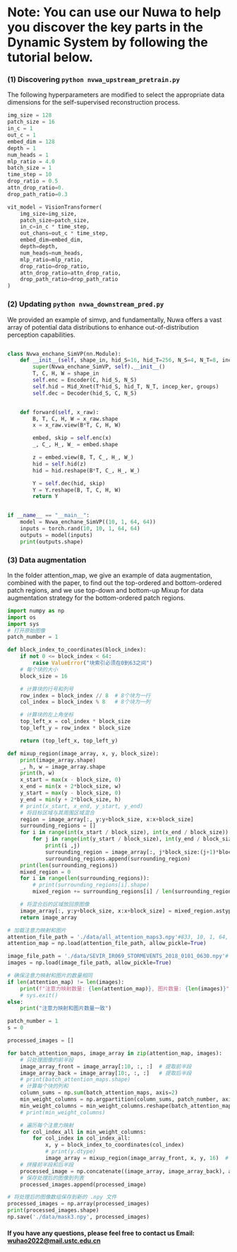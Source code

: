 # Note: You can use our Nuwa to help you discover the key parts in the Dynamic System by following the tutorial below.

### (1) Discovering ``` python nvwa_upstream_pretrain.py ```
The following hyperparameters are modified to select the appropriate data dimensions for the self-supervised reconstruction process.
```python
img_size = 128
patch_size = 16
in_c = 1
out_c = 1
embed_dim = 128
depth = 1
num_heads = 1
mlp_ratio = 4.0
batch_size = 1
time_step = 10
drop_ratio = 0.5
attn_drop_ratio=0.
drop_path_ratio=0.3

vit_model = VisionTransformer(
    img_size=img_size,
    patch_size=patch_size,
    in_c=in_c * time_step,
    out_chans=out_c * time_step,
    embed_dim=embed_dim,
    depth=depth,
    num_heads=num_heads,
    mlp_ratio=mlp_ratio,
    drop_ratio=drop_ratio,
    attn_drop_ratio=attn_drop_ratio,
    drop_path_ratio=drop_path_ratio
)
```

### (2) Updating ``` python nvwa_downstream_pred.py ```
We provided an example of simvp, and fundamentally, Nuwa offers a vast array of potential data distributions to enhance out-of-distribution perception capabilities.
```python

class Nvwa_enchane_SimVP(nn.Module):
    def __init__(self, shape_in, hid_S=16, hid_T=256, N_S=4, N_T=8, incep_ker=[3,5,7,11], groups=8):
        super(Nvwa_enchane_SimVP, self).__init__()
        T, C, H, W = shape_in
        self.enc = Encoder(C, hid_S, N_S)
        self.hid = Mid_Xnet(T*hid_S, hid_T, N_T, incep_ker, groups)
        self.dec = Decoder(hid_S, C, N_S)


    def forward(self, x_raw):
        B, T, C, H, W = x_raw.shape
        x = x_raw.view(B*T, C, H, W)

        embed, skip = self.enc(x)
        _, C_, H_, W_ = embed.shape

        z = embed.view(B, T, C_, H_, W_)
        hid = self.hid(z)
        hid = hid.reshape(B*T, C_, H_, W_)

        Y = self.dec(hid, skip)
        Y = Y.reshape(B, T, C, H, W)
        return Y


if __name__ == "__main__":
    model = Nvwa_enchane_SimVP((10, 1, 64, 64))
    inputs = torch.rand(10, 10, 1, 64, 64)
    outputs = model(inputs)
    print(outputs.shape)


```

### (3) Data augmentation 

In the folder attention_map, we give an example of data augmentation, combined with the paper, to find out the top-ordered and bottom-ordered patch regions, and we use top-down and bottom-up Mixup for data augmentation strategy for the bottom-ordered patch regions.

```python
import numpy as np
import os
import sys
# 打开原始图像
patch_number = 1

def block_index_to_coordinates(block_index):
    if not 0 <= block_index < 64:
        raise ValueError("块索引必须在0到63之间")
    # 每个块的大小
    block_size = 16

    # 计算块的行号和列号
    row_index = block_index // 8  # 8个块为一行
    col_index = block_index % 8   # 8个块为一列

    # 计算块的左上角坐标
    top_left_x = col_index * block_size
    top_left_y = row_index * block_size

    return (top_left_x, top_left_y)

def mixup_region(image_array, x, y, block_size):
    print(image_array.shape)
    _, h, w = image_array.shape
    print(h, w)
    x_start = max(x - block_size, 0)
    x_end = min(x + 2*block_size, w)
    y_start = max(y - block_size, 0)
    y_end = min(y + 2*block_size, h)
    # print(x_start, x_end, y_start, y_end)
    # 将目标区域与其周围区域混合
    region = image_array[:, y:y+block_size, x:x+block_size]
    surrounding_regions = []
    for i in range(int(x_start / block_size), int(x_end / block_size)):
        for j in range(int(y_start / block_size), int(y_end / block_size)):
            print(i ,j)
            surrounding_region = image_array[:, j*block_size:(j+1)*block_size, i*block_size:(i+1)*block_size]
            surrounding_regions.append(surrounding_region)
    print(len(surrounding_regions))
    mixed_region = 0
    for i in range(len(surrounding_regions)):
        # print(surrounding_regions[i].shape)
        mixed_region += surrounding_regions[i] / len(surrounding_regions)

    # 将混合后的区域放回原图像
    image_array[:, y:y+block_size, x:x+block_size] = mixed_region.astype(np.uint8)
    return image_array

# 加载注意力映射和图片
attention_file_path = './data/all_attention_maps3.npy'#833, 10, 1, 64, 64
attention_map = np.load(attention_file_path, allow_pickle=True)

image_file_path = './data/SEVIR_IR069_STORMEVENTS_2018_0101_0630.npy'# 833, 20, 128, 128
images = np.load(image_file_path, allow_pickle=True)

# 确保注意力映射和图片的数量相同
if len(attention_map) != len(images):
    print(f"注意力映射数量: {len(attention_map)}, 图片数量: {len(images)}")
    # sys.exit()
else:
    print("注意力映射和图片数量一致")

patch_number = 1
s = 0

processed_images = []

for batch_attention_maps, image_array in zip(attention_map, images):
    # 只处理图像的前半段
    image_array_front = image_array[:10, :, :]  # 提取前半段
    image_array_back = image_array[10:, :, :]   # 提取后半段
    # print(batch_attention_maps.shape)
    # 计算每个块的列和
    column_sums = np.sum(batch_attention_maps, axis=2)
    min_weight_columns = np.argpartition(column_sums, patch_number, axis=2)[:, :, :patch_number]
    min_weight_columns = min_weight_columns.reshape(batch_attention_maps.shape[0], -1)
    # print(min_weight_columns)

    # 遍历每个注意力映射
    for col_index_all in min_weight_columns:
        for col_index in col_index_all:
            x, y = block_index_to_coordinates(col_index)
            # print(y.dtype)
            image_array = mixup_region(image_array_front, x, y, 16)  # 使用块大小16进行mixup
    # 拼接前半段和后半段
    processed_image = np.concatenate((image_array, image_array_back), axis=0)
    # 保存处理后的图像到列表
    processed_images.append(processed_image)

# 将处理后的图像数组保存到新的 .npy 文件
processed_images = np.array(processed_images)
print(processed_images.shape)
np.save('./data/mask3.npy', processed_images)

```



#### If you have any questions, please feel free to contact us Email: wuhao2022@mail.ustc.edu.cn






